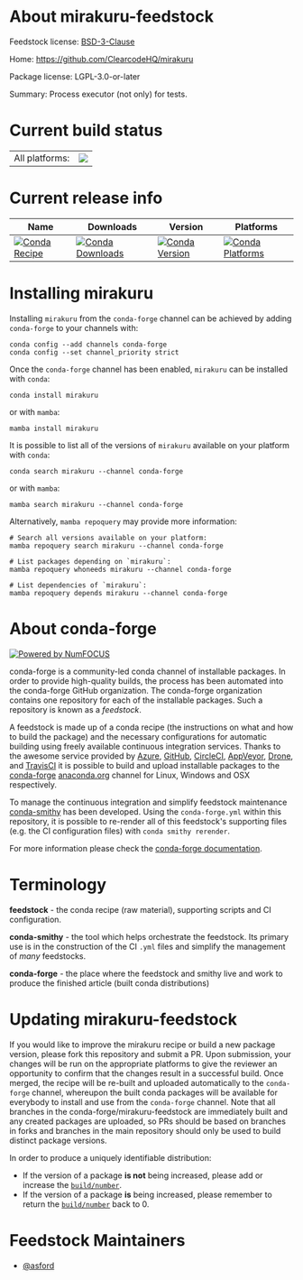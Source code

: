 About mirakuru-feedstock
========================

Feedstock license: [BSD-3-Clause](https://github.com/conda-forge/mirakuru-feedstock/blob/main/LICENSE.txt)

Home: https://github.com/ClearcodeHQ/mirakuru

Package license: LGPL-3.0-or-later

Summary: Process executor (not only) for tests.

Current build status
====================


<table><tr><td>All platforms:</td>
    <td>
      <a href="https://dev.azure.com/conda-forge/feedstock-builds/_build/latest?definitionId=17465&branchName=main">
        <img src="https://dev.azure.com/conda-forge/feedstock-builds/_apis/build/status/mirakuru-feedstock?branchName=main">
      </a>
    </td>
  </tr>
</table>

Current release info
====================

| Name | Downloads | Version | Platforms |
| --- | --- | --- | --- |
| [![Conda Recipe](https://img.shields.io/badge/recipe-mirakuru-green.svg)](https://anaconda.org/conda-forge/mirakuru) | [![Conda Downloads](https://img.shields.io/conda/dn/conda-forge/mirakuru.svg)](https://anaconda.org/conda-forge/mirakuru) | [![Conda Version](https://img.shields.io/conda/vn/conda-forge/mirakuru.svg)](https://anaconda.org/conda-forge/mirakuru) | [![Conda Platforms](https://img.shields.io/conda/pn/conda-forge/mirakuru.svg)](https://anaconda.org/conda-forge/mirakuru) |

Installing mirakuru
===================

Installing `mirakuru` from the `conda-forge` channel can be achieved by adding `conda-forge` to your channels with:

```
conda config --add channels conda-forge
conda config --set channel_priority strict
```

Once the `conda-forge` channel has been enabled, `mirakuru` can be installed with `conda`:

```
conda install mirakuru
```

or with `mamba`:

```
mamba install mirakuru
```

It is possible to list all of the versions of `mirakuru` available on your platform with `conda`:

```
conda search mirakuru --channel conda-forge
```

or with `mamba`:

```
mamba search mirakuru --channel conda-forge
```

Alternatively, `mamba repoquery` may provide more information:

```
# Search all versions available on your platform:
mamba repoquery search mirakuru --channel conda-forge

# List packages depending on `mirakuru`:
mamba repoquery whoneeds mirakuru --channel conda-forge

# List dependencies of `mirakuru`:
mamba repoquery depends mirakuru --channel conda-forge
```


About conda-forge
=================

[![Powered by
NumFOCUS](https://img.shields.io/badge/powered%20by-NumFOCUS-orange.svg?style=flat&colorA=E1523D&colorB=007D8A)](https://numfocus.org)

conda-forge is a community-led conda channel of installable packages.
In order to provide high-quality builds, the process has been automated into the
conda-forge GitHub organization. The conda-forge organization contains one repository
for each of the installable packages. Such a repository is known as a *feedstock*.

A feedstock is made up of a conda recipe (the instructions on what and how to build
the package) and the necessary configurations for automatic building using freely
available continuous integration services. Thanks to the awesome service provided by
[Azure](https://azure.microsoft.com/en-us/services/devops/), [GitHub](https://github.com/),
[CircleCI](https://circleci.com/), [AppVeyor](https://www.appveyor.com/),
[Drone](https://cloud.drone.io/welcome), and [TravisCI](https://travis-ci.com/)
it is possible to build and upload installable packages to the
[conda-forge](https://anaconda.org/conda-forge) [anaconda.org](https://anaconda.org/)
channel for Linux, Windows and OSX respectively.

To manage the continuous integration and simplify feedstock maintenance
[conda-smithy](https://github.com/conda-forge/conda-smithy) has been developed.
Using the ``conda-forge.yml`` within this repository, it is possible to re-render all of
this feedstock's supporting files (e.g. the CI configuration files) with ``conda smithy rerender``.

For more information please check the [conda-forge documentation](https://conda-forge.org/docs/).

Terminology
===========

**feedstock** - the conda recipe (raw material), supporting scripts and CI configuration.

**conda-smithy** - the tool which helps orchestrate the feedstock.
                   Its primary use is in the construction of the CI ``.yml`` files
                   and simplify the management of *many* feedstocks.

**conda-forge** - the place where the feedstock and smithy live and work to
                  produce the finished article (built conda distributions)


Updating mirakuru-feedstock
===========================

If you would like to improve the mirakuru recipe or build a new
package version, please fork this repository and submit a PR. Upon submission,
your changes will be run on the appropriate platforms to give the reviewer an
opportunity to confirm that the changes result in a successful build. Once
merged, the recipe will be re-built and uploaded automatically to the
`conda-forge` channel, whereupon the built conda packages will be available for
everybody to install and use from the `conda-forge` channel.
Note that all branches in the conda-forge/mirakuru-feedstock are
immediately built and any created packages are uploaded, so PRs should be based
on branches in forks and branches in the main repository should only be used to
build distinct package versions.

In order to produce a uniquely identifiable distribution:
 * If the version of a package **is not** being increased, please add or increase
   the [``build/number``](https://docs.conda.io/projects/conda-build/en/latest/resources/define-metadata.html#build-number-and-string).
 * If the version of a package **is** being increased, please remember to return
   the [``build/number``](https://docs.conda.io/projects/conda-build/en/latest/resources/define-metadata.html#build-number-and-string)
   back to 0.

Feedstock Maintainers
=====================

* [@asford](https://github.com/asford/)

